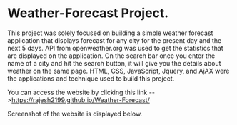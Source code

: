# Weather-Forecast Project.
This project was solely focused on building a simple weather forecast application that displays forecast for any city for the present day and the next 5 days. 
API from openweather.org was used to get the statistics that are displayed on the application. On the search bar once you enter the name of a city and hit the 
search button, it will give you the details about weather on the same page. HTML, CSS, JavaScript, Jquery, and AjAX were the applications and technique used to 
build this project.

You can access the website by clicking this link -->https://rajesh2199.github.io/Weather-Forecast/

Screenshot of the website is displayed below.
